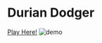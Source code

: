 # Durian Dodger
[Play Here!](https://neekyo.github.io/Durian-Dodger/ "Play here")
![demo](demo.gif)

